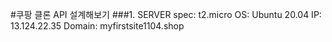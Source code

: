#쿠팡 클론 API 설계해보기
###1. SERVER
spec: t2.micro
OS: Ubuntu 20.04
IP: 13.124.22.35
Domain: myfirstsite1104.shop
